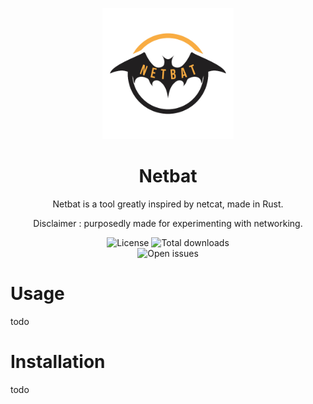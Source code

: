 <p align="center" width="100%">
    <img src="graphics/logo.png" alt="Netbat logo" style="width: 15em; height: auto;">
</p>
<h1 align="center">Netbat</h1>
<p align="center">Netbat is a tool greatly inspired by netcat, made in Rust.<p>
<p align="center">Disclaimer : purposedly made for experimenting with networking.<p>
<div align="center">
    <img alt="License"         src="https://img.shields.io/github/license/cynikkk/netbat?style=for-the-badge">
    <img alt="Total downloads" src="https://img.shields.io/github/downloads/cynikkk/netbat/total?style=for-the-badge">
    <br>
    <img alt="Open issues"     src="https://img.shields.io/github/issues/cynikkk/netbat?style=for-the-badge">
</div>

# Usage

todo

# Installation

todo
